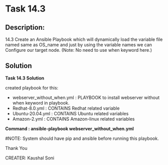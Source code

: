# Task 14.3

## Description:

14.3 Create an Ansible Playbook which will dynamically
     load the variable file named same as OS_name and just by
     using the variable names we can Configure our target node.
     (Note: No need to use when keyword here.)


## Solution

<b> Task 14.3 Solution </b>

created playbook for this:

- webserver_without_when.yml : PLAYBOOK to install webserver without when keyword in playbook.
- Redhat-8.0.yml     :  CONTAINS Redhat related variable 
- Ubuntu-20.04.yml   :  CONTAINS Ubuntu related variables
- Amazon-2.yml   :  CONTAINS Amazon-linux related variables


<b>
Command : ansible-playbook webserver_without_when.yml 
</b>

#NOTE: System should have pip and ansible before running this playbook. 

Thank You 


CREATER: Kaushal Soni

